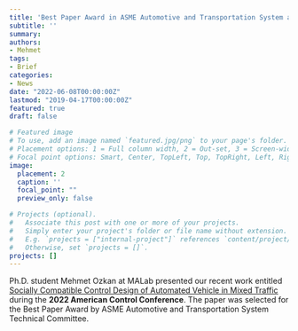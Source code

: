```yaml
---
title: 'Best Paper Award in ASME Automotive and Transportation System at 2022 American Control Conference'
subtitle: ''
summary:
authors:
- Mehmet
tags:
- Brief
categories:
- News
date: "2022-06-08T00:00:00Z"
lastmod: "2019-04-17T00:00:00Z"
featured: true
draft: false

# Featured image
# To use, add an image named `featured.jpg/png` to your page's folder.
# Placement options: 1 = Full column width, 2 = Out-set, 3 = Screen-width
# Focal point options: Smart, Center, TopLeft, Top, TopRight, Left, Right, BottomLeft, Bottom, BottomRight
image:
  placement: 2
  caption: ''
  focal_point: ""
  preview_only: false

# Projects (optional).
#   Associate this post with one or more of your projects.
#   Simply enter your project's folder or file name without extension.
#   E.g. `projects = ["internal-project"]` references `content/project/deep-learning/index.md`.
#   Otherwise, set `projects = []`.
projects: []
---
```

Ph.D. student Mehmet Ozkan at MALab presented our recent work entitled [Socially Compatible Control Design of Automated Vehicle in Mixed Traffic](https://ieeexplore.ieee.org/abstract/document/9638989) during the **2022 American Control Conference**. The paper was selected for the Best Paper Award by ASME Automotive and Transportation System Technical Committee.
